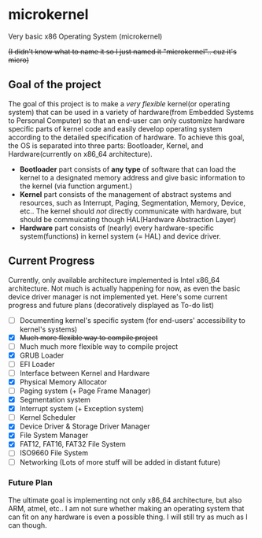 # microkernel
Very basic x86 Operating System (microkernel)

~~(I didn't know what to name it so I just named it "microkernel".. cuz it's micro)~~
## Goal of the project
The goal of this project is to make a *very flexible* kernel(or operating system) that can be used in a variety of hardware(from Embedded Systems to Personal Computer) so that an end-user can only customize hardware specific parts of kernel code and easily develop operating system according to the detailed specification of hardware.
To achieve this goal, the OS is separated into three parts: Bootloader, Kernel, and Hardware(currently on x86_64 architecture). 
- **Bootloader** part consists of **any type** of software that can load the kernel to a designated memory address and give basic information to the kernel (via function argument.)
- **Kernel** part consists of the management of abstract systems and resources, such as Interrupt, Paging, Segmentation, Memory, Device, etc.. The kernel should *not* directly communicate with hardware, but should be commuicating though HAL(Hardware Abstraction Layer) 
- **Hardware** part consists of (nearly) every hardware-specific system(functions) in kernel system (= HAL) and device driver.

## Current Progress
Currently, only available architecture implemented is Intel x86_64 architecture. Not much is actually happening for now, as even the basic device driver manager is not implemented yet.
Here's some current progress and future plans (decoratively displayed as To-do list)
- [ ] Documenting kernel's specific system (for end-users' accessibility to kernel's systems)
- [X] ~~Much more flexible way to compile project~~
- [ ] Much much more flexible way to compile project
- [X] GRUB Loader
- [ ] EFI Loader
- [ ] Interface between Kernel and Hardware
- [X] Physical Memory Allocator
- [ ] Paging system (+ Page Frame Manager)
- [X] Segmentation system
- [X] Interrupt system (+ Exception system)
- [ ] Kernel Scheduler
- [X] Device Driver & Storage Driver Manager
- [X] File System Manager
- [X] FAT12, FAT16, FAT32 File System
- [ ] ISO9660 File System
- [ ] Networking
(Lots of more stuff will be added in distant future)

### Future Plan
The ultimate goal is implementing not only x86_64 architecture, but also ARM, atmel, etc.. I am not sure whether making an operating system that can fit on any hardware is even a possible thing. I will still try as much as I can though. 
